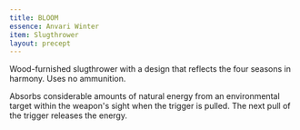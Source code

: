 ```yaml
---
title: BLOOM
essence: Anvari Winter
item: Slugthrower
layout: precept
---
```


Wood-furnished slugthrower with a design that reflects the four seasons in harmony. Uses no ammunition.

Absorbs considerable amounts of natural energy from an environmental target within the weapon's sight when the trigger is pulled. The next pull of the trigger releases the energy.
